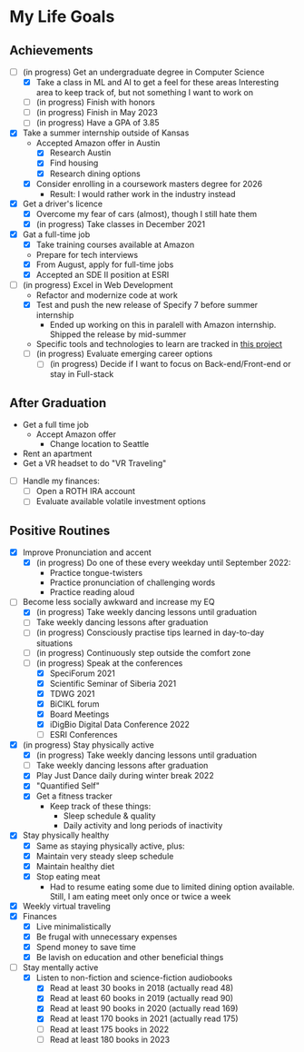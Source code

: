 # My Life Goals

## Achievements

- [ ] (in progress) Get an undergraduate degree in Computer Science
  - [x] Take a class in ML and AI to get a feel for these areas
    Interesting area to keep track of, but not something I want to work
    on
  - [ ] (in progress) Finish with honors
  - [ ] (in progress) Finish in May 2023
  - [ ] (in progress) Have a GPA of 3.85
- [x] Take a summer internship outside of Kansas
  - Accepted Amazon offer in Austin
    - [x] Research Austin
    - [x] Find housing
    - [x] Research dining options
  - [x] Consider enrolling in a coursework masters degree for 2026
    - Result: I would rather work in the industry instead
- [x] Get a driver's licence
  - [x] Overcome my fear of cars (almost), though I still
      hate them
  - [x] (in progress) Take classes in December 2021
- [x] Gat a full-time job
  - [x] Take training courses available at Amazon
  - Prepare for tech interviews
  - [x] From August, apply for full-time jobs
  - [x] Accepted an SDE II position at ESRI
- [ ] (in progress) Excel in Web Development
  - Refactor and modernize code at work
  - [x] Test and push the new release of Specify 7 before summer
        internship
    - Ended up working on this in paralell with Amazon internship.
        Shipped the release by mid-summer
  - Specific tools and technologies to learn are tracked in
    [this project](https://github.com/maxxxxxdlp/code_share/projects/1)
  - [ ] (in progress) Evaluate emerging career options
    - [ ] (in progress) Decide if I want to focus on Back-end/Front-end or stay
          in Full-stack

## After Graduation
- Get a full time job
  - Accept Amazon offer
    - Change location to Seattle
- Rent an apartment
- Get a VR headset to do "VR Traveling"
- [ ] Handle my finances:
  - [ ] Open a ROTH IRA account
  - [ ] Evaluate available volatile investment options

## Positive Routines

- [x] Improve Pronunciation and accent
  - [x] (in progress) Do one of these every weekday until September 2022:
    - Practice tongue-twisters
    - Practice pronunciation of challenging words
    - Practice reading aloud
- [ ] Become less socially awkward and increase my EQ
  - [x] (in progress) Take weekly dancing lessons until graduation
  - [ ] Take weekly dancing lessons after graduation
  - [ ] (in progress) Consciously practise tips learned in day-to-day situations
  - [ ] (in progress) Continuously step outside the comfort zone
  - [ ] (in progress) Speak at the conferences
    - [x] SpeciForum 2021
    - [x] Scientific Seminar of Siberia 2021
    - [x] TDWG 2021
    - [x] BiCIKL forum
    - [x] Board Meetings
    - [x] iDigBio Digital Data Conference 2022
    - [ ] ESRI Conferences
- [x] (in progress) Stay physically active
  - [x] (in progress) Take weekly dancing lessons until graduation
  - [ ] Take weekly dancing lessons after graduation
  - [x]  Play Just Dance daily during winter break 2022
  - [x] "Quantified Self"
  - [x] Get a fitness tracker
    - Keep track of these things:
      - Sleep schedule & quality
      - Daily activity and long periods of inactivity
- [x] Stay physically healthy
  - [x] Same as staying physically active, plus:
  - [x] Maintain very steady sleep schedule
  - [x] Maintain healthy diet
  - [x] Stop eating meat
    - Had to resume eating some due to limited dining option available.
        Still, I am eating meet only once or twice a week
- [x] Weekly virtual traveling
- [x] Finances
  - [x] Live minimalistically
  - [x] Be frugal with unnecessary expenses
  - [x] Spend money to save time
  - [x] Be lavish on education and other beneficial things
- [ ] Stay mentally active
  - [x] Listen to non-fiction and science-fiction audiobooks
    - [x] Read at least 30 books in 2018 (actually read 48)
    - [x] Read at least 60 books in 2019 (actually read 90)
    - [x] Read at least 90 books in 2020 (actually read 169)
    - [x] Read at least 170 books in 2021 (actually read 175)
    - [ ] Read at least 175 books in 2022
    - [ ] Read at least 180 books in 2023
